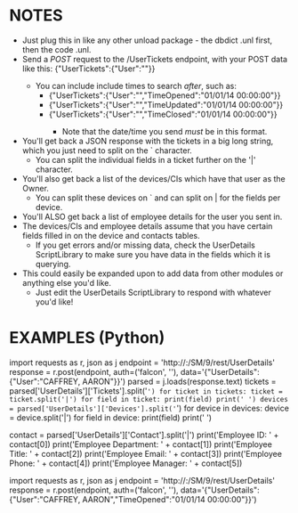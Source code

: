 
# NOTES

- Just plug this in like any other unload package - the dbdict .unl first, then the code .unl.
- Send a *POST* request to the /UserTickets endpoint, with your POST data like this: {"UserTickets":{"User":"<insert username here>"}}
  - You can include include times to search *after*, such as:
    - {"UserTickets":{"User":"<insert username here>","TimeOpened":"01/01/14 00:00:00"}}
    - {"UserTickets":{"User":"<insert username here>","TimeUpdated":"01/01/14 00:00:00"}}
    - {"UserTickets":{"User":"<insert username here>","TimeClosed":"01/01/14 00:00:00"}}
      - Note that the date/time you send *must* be in this format.
- You'll get back a JSON response with the tickets in a big long string, which you just need to split on the ` character.
  - You can split the individual fields in a ticket further on the '|' character.
- You'll also get back a list of the devices/CIs which have that user as the Owner.
  - You can split these devices on ` and can split on | for the fields per device.
- You'll ALSO get back a list of employee details for the user you sent in.
- The devices/CIs and employee details assume that you have certain fields filled in on the device and contacts tables.
  - If you get errors and/or missing data, check the UserDetails ScriptLibrary to make sure you have data in the fields which it is querying.
- This could easily be expanded upon to add data from other modules or anything else you'd like.
  - Just edit the UserDetails ScriptLibrary to respond with whatever you'd like!

# EXAMPLES (Python)

import requests as r, json as j
endpoint = 'http://<yourHostname>:<yourPort>/SM/9/rest/UserDetails'
response = r.post(endpoint, auth=('falcon', ''), data='{"UserDetails":{"User":"CAFFREY, AARON"}}')
parsed = j.loads(response.text)
tickets = parsed['UserDetails']['Tickets'].split('`')
for ticket in tickets:
    ticket = ticket.split('|')
    for field in ticket:
        print(field)
    print(' ')
devices = parsed['UserDetails']['Devices'].split('`')
for device in devices:
    device = device.split('|')
    for field in device:
        print(field)
    print(' ')

contact = parsed['UserDetails']['Contact'].split('|')
print('Employee ID: ' + contact[0])
print('Employee Department: ' + contact[1])
print('Employee Title: ' + contact[2])
print('Employee Email: ' + contact[3])
print('Employee Phone: ' + contact[4])
print('Employee Manager: ' + contact[5])

import requests as r, json as j
endpoint = 'http://<yourHostname>:<yourPort>/SM/9/rest/UserDetails'
response = r.post(endpoint, auth=('falcon', ''), data='{"UserDetails":{"User":"CAFFREY, AARON","TimeOpened":"01/01/14 00:00:00"}}')